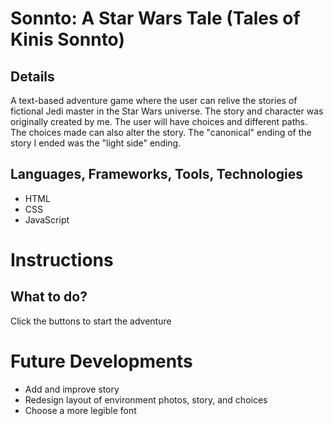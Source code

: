 # Sonnto: A Star Wars Tale (Tales of Kinis Sonnto)

## Details
A text-based adventure game where the user can relive the stories of fictional Jedi master in the Star Wars universe. The story and character was originally created by me. The user will have choices and different paths. The choices made can also alter the story. The "canonical" ending of the story I ended was the "light side" ending.

## Languages, Frameworks, Tools, Technologies
- HTML
- CSS
- JavaScript

# Instructions

## What to do?

Click the buttons to start the adventure

# Future Developments
- Add and improve story
- Redesign layout of environment photos, story, and choices
- Choose a more legible font
